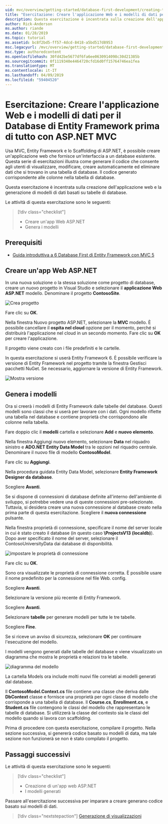 ```yaml
---
uid: mvc/overview/getting-started/database-first-development/creating-the-web-application
title: "Esercitazione: Creare l'applicazione Web e i modelli di dati per il Database di Entity Framework prima di tutto con ASP.NET MVC"
description: Questa esercitazione è incentrata sulla creazione dell'applicazione web e la generazione di modelli di dati basati su tabelle di database.
author: Rick-Anderson
ms.author: riande
ms.date: 01/28/2019
ms.topic: tutorial
ms.assetid: bc8f2bd5-ff57-4dcd-8418-a5bd517d8953
msc.legacyurl: /mvc/overview/getting-started/database-first-development/creating-the-web-application
msc.type: authoredcontent
ms.openlocfilehash: 30fd42be5677df6fa6ee0630914098c30d21385b
ms.sourcegitcommit: 0f1119340e4464720cfd16d0ff15764746ea1fea
ms.translationtype: MT
ms.contentlocale: it-IT
ms.lasthandoff: 04/09/2019
ms.locfileid: "59404520"
---
```

# <a name="tutorial-create-the-web-application-and-data-models-for-ef-database-first-with-aspnet-mvc"></a>Esercitazione: Creare l'applicazione Web e i modelli di dati per il Database di Entity Framework prima di tutto con ASP.NET MVC

 Usa MVC, Entity Framework e lo Scaffolding di ASP.NET, è possibile creare un'applicazione web che fornisce un'interfaccia a un database esistente. Questa serie di esercitazioni illustra come generare il codice che consente agli utenti di visualizzare, modificare, creare automaticamente ed eliminare dati che si trovano in una tabella di database. Il codice generato corrispondente alle colonne nella tabella di database.

Questa esercitazione è incentrata sulla creazione dell'applicazione web e la generazione di modelli di dati basati su tabelle di database.

Le attività di questa esercitazione sono le seguenti:

> [!div class="checklist"]
> * Creare un'app Web ASP.NET
> * Genera i modelli

## <a name="prerequisites"></a>Prerequisiti

* [Guida introduttiva a 6 Database First di Entity Framework con MVC 5](setting-up-database.md)

## <a name="create-an-aspnet-web-app"></a>Creare un'app Web ASP.NET

In una nuova soluzione o la stessa soluzione come progetto di database, creare un nuovo progetto in Visual Studio e selezionare il **applicazione Web ASP.NET** modello. Denominare il progetto **ContosoSite**.

![Crea progetto](creating-the-web-application/_static/image1.png)

Fare clic su **OK**.

Nella finestra Nuovo progetto ASP.NET, selezionare la **MVC** modello. È possibile cancellare il **ospita nel cloud** opzione per il momento, perché si distribuirà l'applicazione nel cloud in un secondo momento. Fare clic su **OK** per creare l'applicazione.

Il progetto viene creato con i file predefiniti e le cartelle.

In questa esercitazione si userà Entity Framework 6. È possibile verificare la versione di Entity Framework nel progetto tramite la finestra Gestisci pacchetti NuGet. Se necessario, aggiornare la versione di Entity Framework.

![Mostra versione](creating-the-web-application/_static/image3.png)

## <a name="generate-the-models"></a>Genera i modelli

Ora si creerà i modelli di Entity Framework dalle tabelle del database. Questi modelli sono classi che si userà per lavorare con i dati. Ogni modello riflette una tabella nel database e contiene proprietà che corrispondono alle colonne nella tabella.

Fare doppio clic il **modelli** cartella e selezionare **Add** e **nuovo elemento**.

Nella finestra Aggiungi nuovo elemento, selezionare **Data** nel riquadro sinistro e **ADO.NET Entity Data Model** tra le opzioni nel riquadro centrale. Denominare il nuovo file di modello **ContosoModel**.

Fare clic su **Aggiungi**.

Nella procedura guidata Entity Data Model, selezionare **Entity Framework Designer da database**.

Scegliere **Avanti**.

Se si dispone di connessioni di database definite all'interno dell'ambiente di sviluppo, si potrebbe vedere una di queste connessioni pre-selezionate. Tuttavia, si desidera creare una nuova connessione al database creato nella prima parte di questa esercitazione. Scegliere il **nuova connessione** pulsante.

Nella finestra proprietà di connessione, specificare il nome del server locale in cui è stato creato il database (in questo caso **\ProjectsV13 (localdb)**). Dopo aver specificato il nome del server, selezionare il ContosoUniversityData dai database di disponibilità.

![impostare le proprietà di connessione](creating-the-web-application/_static/image8.png)

Fare clic su **OK**.

Sono ora visualizzate le proprietà di connessione corretta. È possibile usare il nome predefinito per la connessione nel file Web. config.

Scegliere **Avanti**.

Selezionare la versione più recente di Entity Framework.

Scegliere **Avanti**.

Selezionare **tabelle** per generare modelli per tutte le tre tabelle.

Scegliere **Fine**.

Se si riceve un avviso di sicurezza, selezionare **OK** per continuare l'esecuzione del modello.

I modelli vengono generati dalle tabelle del database e viene visualizzato un diagramma che mostra le proprietà e relazioni tra le tabelle.

![diagramma del modello](creating-the-web-application/_static/image11.png)

La cartella Models ora include molti nuovi file correlati ai modelli generati dal database.

Il **ContosoModel.Context.cs** file contiene una classe che deriva dalle **DbContext** classe e fornisce una proprietà per ogni classe di modello che corrisponde a una tabella di database. Il **Course.cs**, **Enrollment.cs**, e **Student.cs** file contengono le classi del modello che rappresentano le tabelle di database. Si utilizzerà la classe del contesto sia le classi del modello quando si lavora con scaffolding.

Prima di procedere con questa esercitazione, compilare il progetto. Nella sezione successiva, si genererà codice basato su modelli di data, ma tale sezione non funzionerà se non è stato compilato il progetto.

## <a name="next-steps"></a>Passaggi successivi

Le attività di questa esercitazione sono le seguenti:

> [!div class="checklist"]
> * Creazione di un'app web ASP.NET
> * I modelli generati

Passare all'esercitazione successiva per imparare a creare generano codice basato sui modelli di dati.
> [!div class="nextstepaction"]
> [Generazione di visualizzazioni](generating-views.md)
